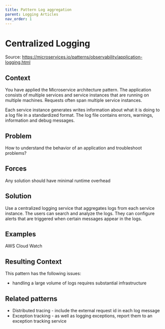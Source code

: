 ```yaml
---
title: Pattern Log aggregation
parent: Logging Articles
nav_order: 1
---
```



Centralized Logging
======================================================
Source: https://microservices.io/patterns/observability/application-logging.html

## Context
You have applied the Microservice architecture pattern. The application consists of multiple services and service instances that are running on multiple machines. Requests often span multiple service instances.

Each service instance generates writes information about what it is doing to a log file in a standardized format. The log file contains errors, warnings, information and debug messages.

## Problem
How to understand the behavior of an application and troubleshoot problems?

## Forces
Any solution should have minimal runtime overhead
## Solution
Use a centralized logging service that aggregates logs from each service instance. The users can search and analyze the logs. They can configure alerts that are triggered when certain messages appear in the logs.

## Examples
AWS Cloud Watch

## Resulting Context
This pattern has the following issues:

* handling a large volume of logs requires substantial infrastructure
## Related patterns
* Distributed tracing - include the external request id in each log message
* Exception tracking - as well as logging exceptions, report them to an exception tracking service